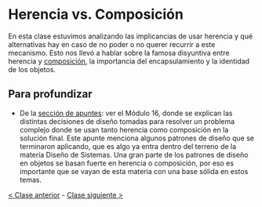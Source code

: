 # Herencia vs. Composición

En esta clase estuvimos analizando las implicancias de usar herencia y qué alternativas hay en caso de no poder o no querer recurrir a este mecanismo. Esto nos llevó a hablar sobre la famosa disyuntiva entre herencia y [composición](http://wiki.uqbar.org/wiki/articles/composicion--oop-.html), la importancia del encapsulamiento y la identidad de los objetos.

## Para profundizar

- De la [sección de apuntes](http://www.pdep.com.ar/material/apuntes): ver el Módulo 16, donde se explican las distintas decisiones de diseño tomadas para resolver un problema complejo donde se usan tanto herencia como composición en la solución final. Este apunte menciona algunos patrones de diseño que se terminaron aplicando, que es algo ya entra dentro del terreno de la materia Diseño de Sistemas. Una gran parte de los patrones de diseño en objetos se basan fuerte en herencia o composición, por eso es importante que se vayan de esta materia con una base sólida en estos temas.

[< Clase anterior](https://github.com/pdep-mit/bitacora-de-clase/blob/master/clase-22.md) - [Clase siguiente >](https://github.com/pdep-mit/bitacora-de-clase/blob/master/clase-24.md)
